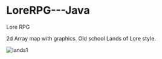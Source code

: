 # LoreRPG---Java
Lore RPG

2d Array map with graphics. Old school Lands of Lore style. 


![lands1](https://github.com/Initech9/LoreRPG---Java/assets/30242600/ef560677-5f44-4724-941c-5f7470b0fdb6)
